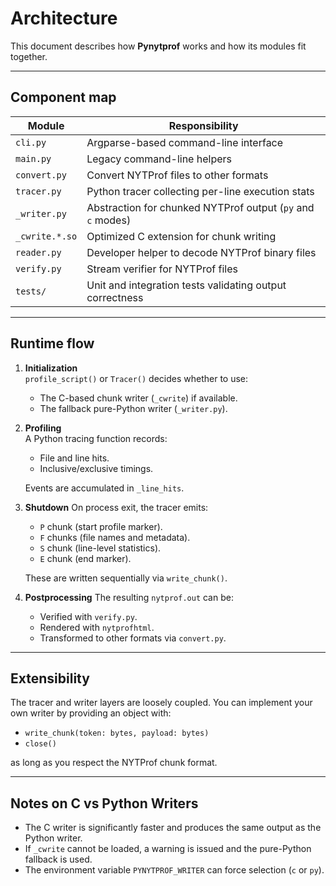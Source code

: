 # Architecture

This document describes how **Pynytprof** works and how its modules fit together.

---

## Component map

| Module                        | Responsibility                                                |
|--------------------------------|--------------------------------------------------------------|
| `cli.py`                      | Argparse-based command-line interface                        |
| `main.py`                     | Legacy command-line helpers                                  |
| `convert.py`                  | Convert NYTProf files to other formats                       |
| `tracer.py`                   | Python tracer collecting per-line execution stats           |
| `_writer.py`                  | Abstraction for chunked NYTProf output (`py` and `c` modes)  |
| `_cwrite.*.so`                | Optimized C extension for chunk writing                      |
| `reader.py`                   | Developer helper to decode NYTProf binary files             |
| `verify.py`                   | Stream verifier for NYTProf files                            |
| `tests/`                      | Unit and integration tests validating output correctness     |

---

## Runtime flow

1. **Initialization**  
   `profile_script()` or `Tracer()` decides whether to use:
   - The C-based chunk writer (`_cwrite`) if available.
   - The fallback pure-Python writer (`_writer.py`).

2. **Profiling**  
   A Python tracing function records:
   - File and line hits.
   - Inclusive/exclusive timings.

   Events are accumulated in `_line_hits`.

3. **Shutdown**
   On process exit, the tracer emits:
   - `P` chunk (start profile marker).
   - `F` chunks (file names and metadata).
   - `S` chunk (line-level statistics).
   - `E` chunk (end marker).

   These are written sequentially via `write_chunk()`.

4. **Postprocessing**
   The resulting `nytprof.out` can be:
   - Verified with `verify.py`.
   - Rendered with `nytprofhtml`.
   - Transformed to other formats via `convert.py`.

---

## Extensibility

The tracer and writer layers are loosely coupled. You can implement your own writer by providing an object with:

- `write_chunk(token: bytes, payload: bytes)`  
- `close()`

as long as you respect the NYTProf chunk format.

---

## Notes on C vs Python Writers

- The C writer is significantly faster and produces the same output as the Python writer.
- If `_cwrite` cannot be loaded, a warning is issued and the pure-Python fallback is used.
- The environment variable `PYNYTPROF_WRITER` can force selection (`c` or `py`).
